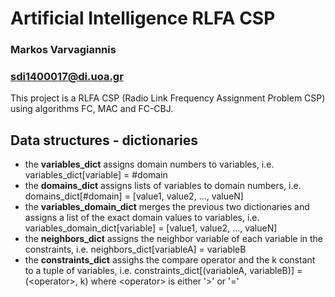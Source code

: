 # Artificial Intelligence RLFA CSP

### Markos Varvagiannis

### sdi1400017@di.uoa.gr


This project is a RLFA CSP (Radio Link Frequency Assignment Problem CSP) using algorithms FC, MAC and FC-CBJ.

## Data structures - dictionaries

- the **variables_dict** assigns domain numbers to variables, i.e. variables_dict[variable] = #domain
- the **domains_dict** assigns lists of variables to domain numbers, i.e. domains_dict[#domain] = [value1, value2, ..., valueN]
- the **variables_domain_dict** merges the previous two dictionaries and assigns a list of the exact domain values to variables, i.e. variables_domain_dict[variable] = [value1, value2, ..., valueN]
- the **neighbors_dict** assigns the neighbor variable of each variable in the constraints, i.e. neighbors_dict[variableA] = variableB
- the **constraints_dict** assighs the compare operator and the k constant to a tuple of variables, i.e. constraints_dict[(variableA, variableB)] = (\<operator>, k) where \<operator> is either '>' or '='
